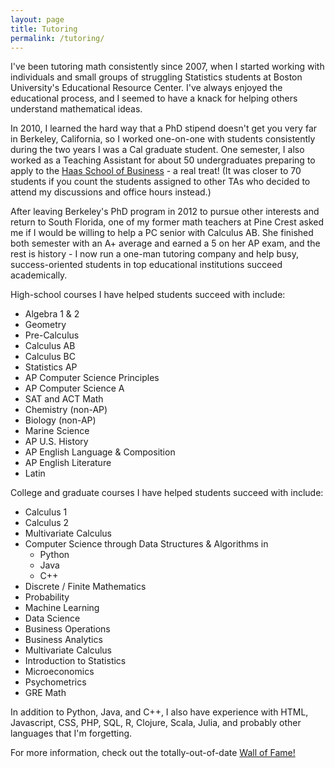 ```yaml
---
layout: page
title: Tutoring
permalink: /tutoring/
---
```


I've been tutoring math consistently since 2007, when I started working with individuals and small groups of struggling Statistics students at Boston University's Educational Resource Center. I've always enjoyed the educational process, and I seemed to have a knack for helping others understand mathematical ideas.

In 2010, I learned the hard way that a PhD stipend doesn't get you very far in Berkeley, California, so I worked one-on-one with students consistently during the two years I was a Cal graduate student. One semester, I also worked as a Teaching Assistant for about 50 undergraduates preparing to apply to the [Haas School of Business](https://haas.berkeley.edu/) - a real treat! (It was closer to 70 students if you count the students assigned to other TAs who decided to attend my discussions and office hours instead.)

After leaving Berkeley's PhD program in 2012 to pursue other interests and return to South Florida, one of my former math teachers at Pine Crest asked me if I would be willing to help a PC senior with Calculus AB. She finished both semester with an A+ average and earned a 5 on her AP exam, and the rest is history - I now run a one-man tutoring company and help busy, success-oriented students in top educational institutions succeed academically.

High-school courses I have helped students succeed with include:
* Algebra 1 & 2
* Geometry
* Pre-Calculus
* Calculus AB
* Calculus BC
* Statistics AP
* AP Computer Science Principles
* AP Computer Science A
* SAT and ACT Math
* Chemistry (non-AP)
* Biology (non-AP)
* Marine Science
* AP U.S. History
* AP English Language & Composition
* AP English Literature
* Latin

College and graduate courses I have helped students succeed with include:
* Calculus 1
* Calculus 2
* Multivariate Calculus
* Computer Science through Data Structures & Algorithms in
  * Python
  * Java
  * C++
* Discrete / Finite Mathematics
* Probability
* Machine Learning
* Data Science
* Business Operations
* Business Analytics
* Multivariate Calculus
* Introduction to Statistics
* Microeconomics
* Psychometrics
* GRE Math

In addition to Python, Java, and C++, I also have experience with HTML, Javascript, CSS, PHP, SQL, R, Clojure, Scala, Julia, and probably other languages that I'm forgetting.

For more information, check out the totally-out-of-date [Wall of Fame!](http://instagram.com/ftlaudmathtutor)
